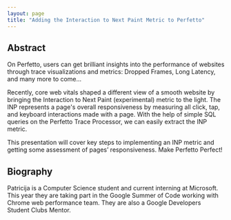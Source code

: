 ```yaml
---
layout: page
title: "Adding the Interaction to Next Paint Metric to Perfetto"
---
```


## Abstract
On Perfetto, users can get brilliant insights into the performance of websites through trace visualizations and metrics: Dropped Frames, Long Latency, and many more to come...

Recently, core web vitals shaped a different view of a smooth website by bringing the Interaction to Next Paint (experimental) metric to the light. The INP represents a page's overall responsiveness by measuring all click, tap, and keyboard interactions made with a page. With the help of simple SQL queries on the Perfetto Trace Processor, we can easily extract the INP metric.

This presentation will cover key steps to implementing an INP metric and getting some assessment of pages’ responsiveness. Make Perfetto Perfect!

## Biography
Patricija is a Computer Science student and current interning at Microsoft.
This year they are taking part in the Google Summer of Code working with Chrome web performance team.
They are also a Google Developers Student Clubs Mentor.
